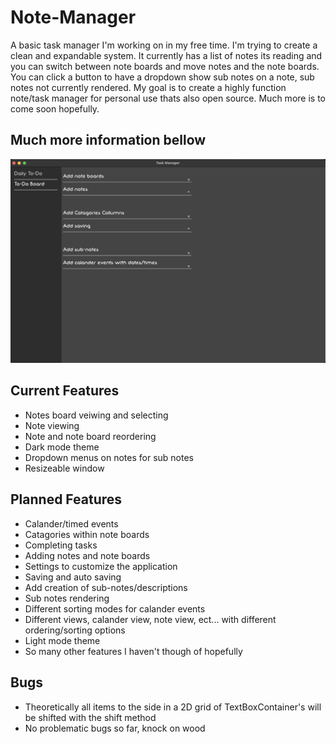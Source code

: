 # Note-Manager
A basic task manager I'm working on in my free time. I'm trying to create a clean and expandable system. It currently has a list of notes its reading and you can switch between note boards and move notes and the note boards. You can click a button to have a dropdown show sub notes on a note, sub notes not currently rendered. My goal is to create a highly function note/task manager for personal use thats also open source. Much more is to come soon hopefully.

## Much more information bellow

![Note Manager Screenshot (10/28/22)](https://github.com/AndrewDMorgan/Note-Manager/blob/main/Screen%20Shot%202022-10-28%20at%208.39.20%20PM.png?raw=true)

## Current Features
 * Notes board veiwing and selecting
 * Note viewing
 * Note and note board reordering
 * Dark mode theme
 * Dropdown menus on notes for sub notes
 * Resizeable window

## Planned Features
 * Calander/timed events
 * Catagories within note boards
 * Completing tasks
 * Adding notes and note boards
 * Settings to customize the application
 * Saving and auto saving
 * Add creation of sub-notes/descriptions
 * Sub notes rendering
 * Different sorting modes for calander events
 * Different views, calander view, note view, ect... with different ordering/sorting options
 * Light mode theme
 * So many other features I haven't though of hopefully

## Bugs
 * Theoretically all items to the side in a 2D grid of TextBoxContainer's will be shifted with the shift method
 * No problematic bugs so far, knock on wood
